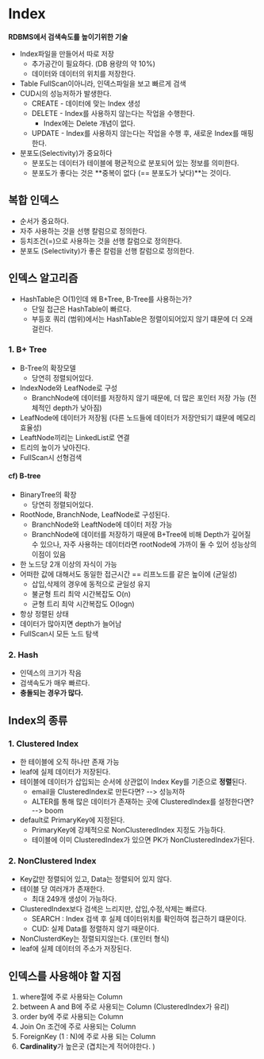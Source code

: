 # Index
**RDBMS에서 검색속도를 높이기위한 기술**
- Index파일을 만들어서 따로 저장 
  - 추가공간이 필요하다. (DB 용량의 약 10%) 
  - 데이터와 데이터의 위치를 저장한다.
- Table FullScan이아니라, 인덱스파일을 보고 빠르게 검색
- CUD시의 성능저하가 발생한다.
  - CREATE - 데이터에 맞는 Index 생성
  - DELETE - Index를 사용하지 않는다는 작업을 수행한다.
    - Index에는 Delete 개념이 없다.
  - UPDATE - Index를 사용하지 않는다는 작업을 수행 후, 새로운 Index를 매핑한다.
- 분포도(Selectivity)가 중요하다
  - 분포도는 데이터가 테이블에 평균적으로 분포되어 있는 정보를 의미한다.
  - 분포도가 좋다는 것은 **중복이 없다 (== 분포도가 낮다)**는 것이다.    

## 복합 인덱스
- 순서가 중요하다.
- 자주 사용하는 것을 선행 칼럼으로 정의한다.
- 등치조건(=)으로 사용하는 것을 선행 칼럼으로 정의한다.
- 분포도 (Selectivity)가 좋은 칼럼을 선행 칼럼으로 정의한다.

## 인덱스 알고리즘
- HashTable은 O(1)인데 왜 B+Tree, B-Tree를 사용하는가?
  - 단일 접근은 HashTable이 빠르다.
  - 부등호 쿼리 (범위)에서는 HashTable은 정렬이되어있지 않기 떄문에 더 오래걸린다.

### 1. B+ Tree
- B-Tree의 확장모델
  - 당연히 정렬되어있다.
- IndexNode와 LeafNode로 구성
  - BranchNode에 데이터를 저장하지 않기 때문에, 더 많은 포인터 저장 가능 (전체적인 depth가 낮아짐) 
- LeafNode에 데이터가 저장됨 (다른 노드들에 데이터가 저장안되기 떄문에 메모리 효율성)
- LeaftNode끼리는 LinkedList로 연결
- 트리의 높이가 낮아진다.
- FullScan시 선형검색

#### cf) B-tree
- BinaryTree의 확장
  - 당연히 정렬되어있다.
- RootNode, BranchNode, LeafNode로 구성된다.
  - BranchNode와 LeaftNode에 데이터 저장 가능 
  - BranchNode에 데이터를 저장하기 때문에 B+Tree에 비해 Depth가 깊어질 수 있으나,
    자주 사용하는 데이터라면 rootNode에 가까이 둘 수 있어 성능상의 이점이 있음
- 한 노드당 2개 이상의 자식이 가능
- 어떠한 값에 대해서도 동일한 접근시간  == 리프노드를 같은 높이에 (균일성)
  - 삽입,삭제의 경우에 동적으로 균일성 유지
  - 불균형 트리 최악 시간복잡도 O(n)
  - 균형 트리 최악 시간복잡도 O(logn)
- 항상 정렬된 상태
- 데이터가 많아지면 depth가 늘어남
- FullScan시 모든 노드 탐색

### 2. Hash
- 인덱스의 크기가 작음
- 검색속도가 매우 빠르다.
- **충돌되는 경우가 많다.**

## Index의 종류

### 1. Clustered Index
- 한 테이블에 오직 하나만 존재 가능
- leaf에 실제 데이터가 저장된다.
- 테이블에 데이터가 삽입되는 순서에 상관없이 Index Key를 기준으로 **정렬**된다.
  - email을 ClusteredIndex로 만든다면? --> 성능저하 
  - ALTER를 통해 많은 데이터가 존재하는 곳에 ClusteredIndex를 설정한다면? --> boom
- default로 PrimaryKey에 지정된다. 
  - PrimaryKey에 강제적으로 NonClusteredIndex 지정도 가능하다.
  - 테이블에 이미 ClusteredIndex가 있으면 PK가 NonClusteredIndex가된다.

### 2. NonClustered Index
- Key값만 정렬되어 있고, Data는 정렬되어 있지 않다.
- 테이블 당 여러개가 존재한다.
  - 최대 249개 생성이 가능하다.
- ClusteredIndex보다 검색은 느리지만, 삽입,수정,삭제는 빠르다.
  - SEARCH : Index 검색 후 실제 데이터위치를 확인하여 접근하기 떄문이다.
  - CUD: 실제 Data를 정렬하지 않기 때문이다.
- NonClusterdKey는 정렬되지않는다. (포인터 형식)
- leaf에 실제 데이터의 주소가 저장된다. 

## 인덱스를 사용해야 할 지점
1. where절에 주로 사용돠는 Column
2. between A and B에 주로 사용되는 Column (ClusteredIndex가 유리)
3. order by에 주로 사용되는 Column
4. Join On 조건에 주로 사용되는 Column
5. ForeignKey (1 : N)에 주로 사용 되는 Column
6. **Cardinality**가 높은곳 (겹치는게 적어야한다. )
